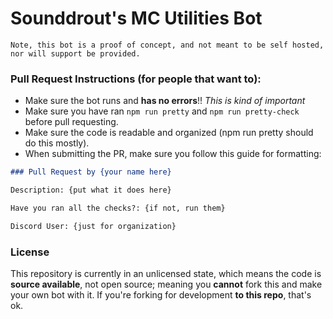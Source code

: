 # Sounddrout's MC Utilities Bot

`Note, this bot is a proof of concept, and not meant to be self hosted, nor will support be provided.`

### Pull Request Instructions (for people that want to):
- Make sure the bot runs and **has no errors**!! *This is kind of important*
- Make sure you have ran `npm run pretty` and `npm run pretty-check` before pull requesting.
- Make sure the code is readable and organized (npm run pretty should do this mostly).
- When submitting the PR, make sure you follow this guide for formatting:
```markdown
### Pull Request by {your name here}

Description: {put what it does here}

Have you ran all the checks?: {if not, run them}

Discord User: {just for organization}
```

### License

This repository is currently in an unlicensed state, which means the code is **source available**, not open source; meaning you **cannot** fork this and make your own bot with it. If you're forking for development **to this repo**, that's ok.
